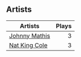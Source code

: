 ## Artists
Artists | Plays 
----- | -----: 
[Johnny Mathis](/artists/johnny-mathis-14581) | 3
[Nat King Cole](/artists/nat-king-cole-3428) | 3

